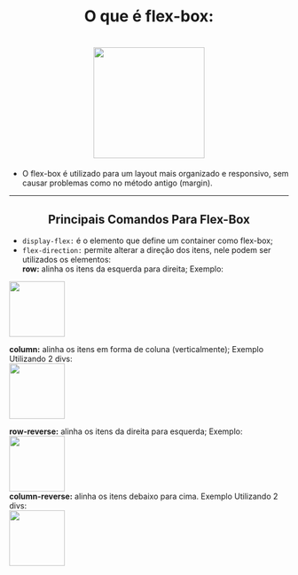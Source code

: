 <div align = center>
<h1> O que é flex-box: <h1>

<img height = "200px" src = "https://user-images.githubusercontent.com/100320094/229650304-6be97c63-c5b3-4923-9993-075df6d8e5c6.png">
</div>


* O flex-box é utilizado para um layout mais organizado e responsivo, sem causar problemas como no método antigo (margin).

---
<div align = center> 
<h2>Principais Comandos Para Flex-Box</h2>
  </div>
  
  * `display-flex:` é o elemento que define um container como flex-box;
  * `flex-direction:` permite alterar a direção dos itens, nele podem ser utilizados os elementos: <br>
  **row:** alinha os itens da esquerda para direita; Exemplo: <br>
  <img height = "100px" src ="https://user-images.githubusercontent.com/100320094/229655581-51f865a5-a47e-4aca-8556-8c0f6e1affaa.png">
  
  
  
  **column:** alinha os itens em forma de coluna (verticalmente); Exemplo Utilizando 2 divs:<br>
  <img height = "100px" src = "https://user-images.githubusercontent.com/100320094/229654591-7ea784e2-824a-4550-8b9a-7d81ca71fb15.png">
  
  **row-reverse:** alinha os itens da direita para esquerda; 
 Exemplo:  <br>
  <img height = "100px" src = "https://user-images.githubusercontent.com/100320094/229653886-95bfc83e-1b8a-4396-8900-2ad8f37391df.png">
  <br>
  **column-reverse:** alinha os itens debaixo para cima. Exemplo Utilizando 2 divs: <br> 
   <img height= "100px" src = "https://user-images.githubusercontent.com/100320094/229655290-95d74273-0589-4c21-874e-864256039b96.png"> 
  
  
